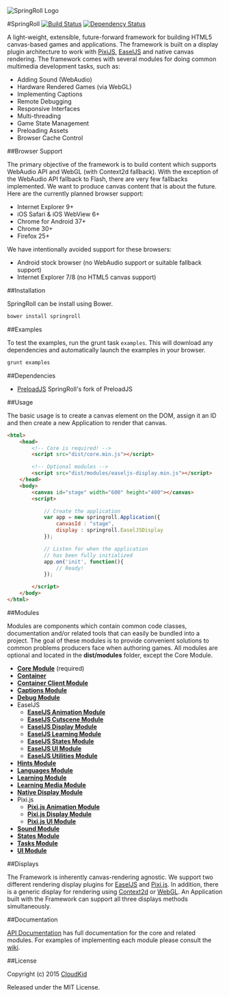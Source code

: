 ![SpringRoll Logo](http://springroll.io/assets/images/logo.png)

#SpringRoll [![Build Status](https://travis-ci.org/SpringRoll/SpringRoll.svg?branch=master)](https://travis-ci.org/SpringRoll/SpringRoll) [![Dependency Status](https://david-dm.org/SpringRoll/SpringRoll.svg?style=flat)](https://david-dm.org/SpringRoll/SpringRoll)

A light-weight, extensible, future-forward framework for building HTML5 canvas-based games and applications. The framework is built on a display plugin architecture to work with [PixiJS](http://pixijs.org), [EaselJS](http://www.createjs.com/EaselJS) and native canvas rendering. The framework comes with several modules for doing common multimedia development tasks, such as:

* Adding Sound (WebAudio)
* Hardware Rendered Games (via WebGL)
* Implementing Captions
* Remote Debugging
* Responsive Interfaces
* Multi-threading
* Game State Management
* Preloading Assets
* Browser Cache Control

##Browser Support

The primary objective of the framework is to build content which supports WebAudio API and WebGL (with Context2d fallback). With the exception of the WebAudio API fallback to Flash, there are very few fallbacks implemented. We want to produce canvas content that is about the future. Here are the currently planned browser support:

* Internet Explorer 9+
* iOS Safari & iOS WebView 6+
* Chrome for Android 37+
* Chrome 30+
* Firefox 25+

We have intentionally avoided support for these browsers:
	
* Android stock browser (no WebAudio support or suitable fallback support)
* Internet Explorer 7/8 (no HTML5 canvas support)

##Installation

SpringRoll can be install using Bower.

```bash
bower install springroll
```

##Examples

To test the examples, run the grunt task `examples`. This will download any dependencies and automatically launch the examples in your browser.

```bash
grunt examples
```

##Dependencies

* [PreloadJS](https://github.com/SpringRoll/PreloadJS) SpringRoll's fork of PreloadJS

##Usage

The basic usage is to create a canvas element on the DOM, assign it an ID and then create a new Application to render that canvas.

```html
<html>
	<head>
		<!-- Core is required! -->
		<script src="dist/core.min.js"></script>

		<!-- Optional modules -->
		<script src="dist/modules/easeljs-display.min.js"></script>
	</head>
	<body>
		<canvas id="stage" width="600" height="400"></canvas>
		<script>

			// Create the application
			var app = new springroll.Application({
				canvasId : "stage",
				display : springroll.EaselJSDisplay
			});

			// Listen for when the application
			// has been fully initialized
			app.on('init', function(){
				// Ready!
			});

		</script>
	</body>
</html>
```

##Modules

Modules are components which contain common code classes, documentation and/or related tools that can easily be bundled into a project. The goal of these modules is to provide convenient solutions to common problems producers face when authoring games. All modules are optional and located in the **dist/modules** folder, except the Core Module.

* **[Core Module](https://github.com/SpringRoll/SpringRoll/wiki/Core-Module)** (required)
* **[Container](https://github.com/SpringRoll/SpringRoll/wiki/Container)**
* **[Container Client Module](https://github.com/SpringRoll/SpringRoll/wiki/Container-Client-Module)**
* **[Captions Module](https://github.com/SpringRoll/SpringRoll/wiki/Captions-Module)**
* **[Debug Module](https://github.com/SpringRoll/SpringRoll/wiki/Debug-Module)**
* EaselJS
	* **[EaselJS Animation Module](https://github.com/SpringRoll/SpringRoll/wiki/EaselJS-Animation-Module)**
	* **[EaselJS Cutscene Module](https://github.com/SpringRoll/SpringRoll/wiki/EaselJS-Cutscene-Module)**
	* **[EaselJS Display Module](https://github.com/SpringRoll/SpringRoll/wiki/EaselJS-Display-Module)**
	* **[EaselJS Learning Module](https://github.com/SpringRoll/SpringRoll/wiki/EaselJS-Learning-Module)**
	* **[EaselJS States Module](https://github.com/SpringRoll/SpringRoll/wiki/EaselJS-States-Module)**
	* **[EaselJS UI Module](https://github.com/SpringRoll/SpringRoll/wiki/EaselJS-UI-Module)**
	* **[EaselJS Utilities Module](https://github.com/SpringRoll/SpringRoll/wiki/EaselJS-Utilities-Module)**
* **[Hints Module](https://github.com/SpringRoll/SpringRoll/wiki/Hints-Module)**
* **[Languages Module](https://github.com/SpringRoll/SpringRoll/wiki/Languages-Module)**
* **[Learning Module](https://github.com/SpringRoll/SpringRoll/wiki/Learning-Module)**
* **[Learning Media Module](https://github.com/SpringRoll/SpringRoll/wiki/Learning-Media-Module)**
* **[Native Display Module](https://github.com/SpringRoll/SpringRoll/wiki/Native-Display-Module)**
* Pixi.js
	* **[Pixi.js Animation Module](https://github.com/SpringRoll/SpringRoll/wiki/Pixi.js-Animation-Module)**
	* **[Pixi.js Display Module](https://github.com/SpringRoll/SpringRoll/wiki/Pixi.js-Display-Module)**
	* **[Pixi.js UI Module](https://github.com/SpringRoll/SpringRoll/wiki/Pixi.js-UI-Module)**
* **[Sound Module](https://github.com/SpringRoll/SpringRoll/wiki/Sound-Module)**
* **[States Module](https://github.com/SpringRoll/SpringRoll/wiki/States-Module)**
* **[Tasks Module](https://github.com/SpringRoll/SpringRoll/wiki/Tasks-Module)**
* **[UI Module](https://github.com/SpringRoll/SpringRoll/wiki/UI-Module)**

##Displays

The Framework is inherently canvas-rendering agnostic. We support two different rendering display plugins for [EaselJS](http://www.createjs.com/EaselJS) and [Pixi.js](http://www.pixijs.com/). In addition, there is a generic display for rendering using [Context2d](http://www.w3.org/TR/2014/CR-2dcontext-20140821/) or [WebGL](http://get.webgl.org/). An Application built with the Framework can support all three displays methods simultaneously.

##Documentation

[API Documentation](http://springroll.github.io/SpringRoll/) has full documentation for the core and related modules. For examples of implementing each module please consult the [wiki](https://github.com/SpringRoll/SpringRoll/wiki).

##License

Copyright (c) 2015 [CloudKid](http://github.com/cloudkidstudio)

Released under the MIT License.
